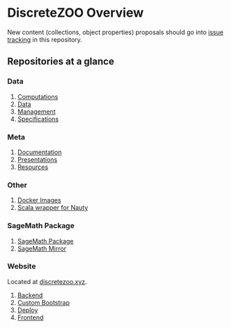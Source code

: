 # DiscreteZOO Overview

New content (collections, object properties) proposals should go into [issue tracking](https://github.com/DiscreteZOO/Overview/issues) in this repository.

## Repositories at a glance

### Data

1. [Computations](https://github.com/DiscreteZOO/Computations)
1. [Data](https://github.com/DiscreteZOO/DiscreteZOO-data)
1. [Management](https://github.com/DiscreteZOO/DiscreteZOO-management)
1. [Specifications](https://github.com/DiscreteZOO/DiscreteZOO-spec)

### Meta

1. [Documentation](https://github.com/DiscreteZOO/Documentation)
1. [Presentations](https://github.com/DiscreteZOO/DiscreteZOO-presentations)
1. [Resources](https://github.com/DiscreteZOO/DiscreteZOO-resources)

### Other

1. [Docker Images](https://github.com/DiscreteZOO/DiscreteZOO-docker)
1. [Scala wrapper for Nauty](https://github.com/DiscreteZOO/SNauty)

### SageMath Package

1. [SageMath Package](https://github.com/DiscreteZOO/DiscreteZOO-sage)
1. [SageMath Mirror](https://github.com/DiscreteZOO/sage)

### Website

Located at [discretezoo.xyz](http://discretezoo.xyz).

1. [Backend](https://github.com/DiscreteZOO/Web-Backend)
1. [Custom Bootstrap](https://github.com/DiscreteZOO/Web-Custom-Bootstrap)
1. [Deploy](https://github.com/DiscreteZOO/Web-Deploy)
1. [Frontend](https://github.com/DiscreteZOO/Web-Frontend)
